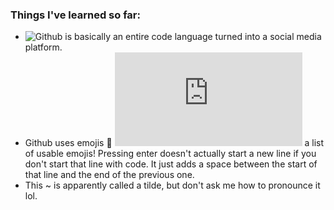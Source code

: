 ### Things I've learned so far:
- ![Github](https://github.com/holdermatthew5) is basically an entire code language turned into a social media platform.
- Github uses emojis :shushing_face:
  ![Here's](https://github.com/ikatyang/emoji-cheat-sheet/blob/master/README.md) a list of usable emojis!
Pressing enter doesn't actually start a new line if you don't start that line with code. It just adds a space between the start of that line and the end of the previous one.
- This ~ is apparently called a tilde, but don't ask me how to pronounce it lol.

